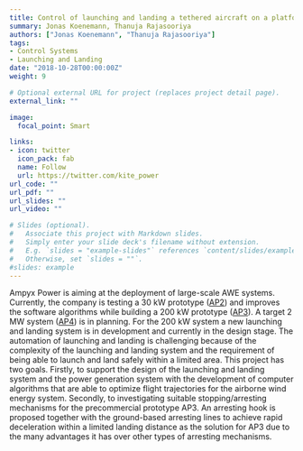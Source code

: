 ```yaml
---
title: Control of launching and landing a tethered aircraft on a platform
summary: Jonas Koenemann, Thanuja Rajasooriya
authors: ["Jonas Koenemann", "Thanuja Rajasooriya"]
tags:
- Control Systems
- Launching and Landing
date: "2018-10-28T00:00:00Z"
weight: 9

# Optional external URL for project (replaces project detail page).
external_link: ""

image:
  focal_point: Smart

links:
- icon: twitter
  icon_pack: fab
  name: Follow
  url: https://twitter.com/kite_power
url_code: ""
url_pdf: ""
url_slides: ""
url_video: ""

# Slides (optional).
#   Associate this project with Markdown slides.
#   Simply enter your slide deck's filename without extension.
#   E.g. `slides = "example-slides"` references `content/slides/example-slides.md`.
#   Otherwise, set `slides = ""`.
#slides: example
---
```


Ampyx Power is aiming at the deployment of large-scale AWE systems. Currently, the company is testing a 30 kW prototype ([AP2](http://resolver.tudelft.nl/uuid:12f6e9d3-c69e-4d5c-9f6f-5882c1e4bf93)) and improves the software algorithms while building a 200 kW prototype ([AP3](http://resolver.tudelft.nl/uuid:53286eb3-3e58-4f33-accf-c80c4876a60a)). A target 2 MW system ([AP4](https://doi.org/10.1007/978-981-10-1947-0_26)) is in planning. For the 200 kW system a new launching and landing system is in development and currently in the design stage. The automation of launching and landing is challenging because of the complexity of the launching and landing system and the requirement of being able to launch and land safely within a limited area. This project has two goals. Firstly, to support the design of the launching and landing system and the power generation system with the development of computer algorithms that are able to optimize flight trajectories for the airborne wind energy system. Secondly, to investigating suitable stopping/arresting mechanisms for the precommercial prototype AP3. An arresting hook is proposed together with the ground-based arresting lines to achieve rapid deceleration within a limited landing distance as the solution for AP3 due to the many advantages it has over other types of arresting mechanisms.
